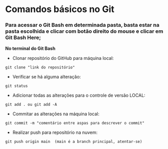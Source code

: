 # Comandos básicos no Git

### Para acessar o Git Bash em determinada pasta, basta estar na pasta escolhida e clicar com botão direito do mouse e clicar em Git Bash Here;

**No terminal do Git Bash**

- Clonar repositório do GitHub para máquina local:

`git clone "link do repositório"`

- Verificar se há alguma alteração:

`git status`

- Adicionar todas as alterações para o controle de versão LOCAL:

`git add . ou git add -A`

- Commitar as alterações na máquina local:

`git commit -m "comentário entre aspas para descrever o commit"`

- Realizar push para repositório na nuvem:

`git push origin main  (main é a branch principal, atentar-se)`

